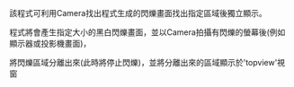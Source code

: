 該程式可利用Camera找出程式生成的閃爍畫面找出指定區域後獨立顯示。

程式將會產生指定大小的黑白閃爍畫面，並以Camera拍攝有閃爍的螢幕後(例如顯示器或投影機畫面)，

將閃爍區域分離出來(此時將停止閃爍)，並將分離出來的區域顯示於'topview'視窗


